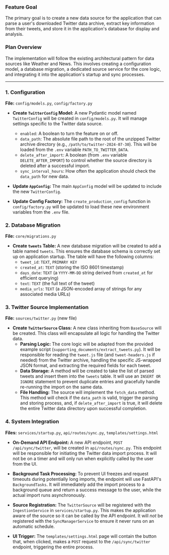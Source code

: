 ### Feature Goal

The primary goal is to create a new data source for the application that can parse a user's downloaded Twitter data archive, extract key information from their tweets, and store it in the application's database for display and analysis.

### Plan Overview

The implementation will follow the existing architectural pattern for data sources like Weather and News. This involves creating a configuration model, a database migration, a dedicated source service for the core logic, and integrating it into the application's startup and sync processes.

---

### 1. Configuration

**File:** `config/models.py`, `config/factory.py`

-   **Create `TwitterConfig` Model:** A new Pydantic model named `TwitterConfig` will be created in `config/models.py`. It will manage settings specific to the Twitter data source.
    -   `enabled`: A boolean to turn the feature on or off.
    -   `data_path`: The absolute file path to the root of the unzipped Twitter archive directory (e.g., `/path/to/twitter-2024-07-30`). This will be loaded from the `.env` variable `PATH_TO_TWITTER_DATA`.
    -   `delete_after_import`: A boolean (from `.env` variable `DELETE_AFTER_IMPORT`) to control whether the source directory is deleted after a successful import.
    -   `sync_interval_hours`: How often the application should check the `data_path` for new data.

-   **Update `AppConfig`:** The main `AppConfig` model will be updated to include the new `TwitterConfig`.

-   **Update Config Factory:** The `create_production_config` function in `config/factory.py` will be updated to load these new environment variables from the `.env` file.

### 2. Database Migration

**File:** `core/migrations.py`

-   **Create `tweets` Table:** A new database migration will be created to add a table named `tweets`. This ensures the database schema is correctly set up on application startup. The table will have the following columns:
    -   `tweet_id`: `TEXT`, `PRIMARY KEY`
    -   `created_at`: `TEXT` (storing the ISO 8601 timestamp)
    -   `days_date`: `TEXT` (a `YYYY-MM-DD` string derived from `created_at` for efficient querying)
    -   `text`: `TEXT` (the full text of the tweet)
    -   `media_urls`: `TEXT` (a JSON-encoded array of strings for any associated media URLs)

### 3. Twitter Source Implementation

**File:** `sources/twitter.py` (new file)

-   **Create `TwitterSource` Class:** A new class inheriting from `BaseSource` will be created. This class will encapsulate all logic for handling the Twitter data.
    -   **Parsing Logic:** The core logic will be adapted from the provided example script (`supporting_documents/extract_tweets.py`). It will be responsible for reading the `tweet.js` file (and `tweet-headers.js` if needed) from the Twitter archive, handling the specific JS-wrapped JSON format, and extracting the required fields for each tweet.
    -   **Data Storage:** A method will be created to take the list of parsed tweets and insert them into the `tweets` table. It will use an `INSERT OR IGNORE` statement to prevent duplicate entries and gracefully handle re-running the import on the same data.
    -   **File Handling:** The source will implement the `fetch_data` method. This method will check if the `data_path` is valid, trigger the parsing and storing process, and, if `delete_after_import` is true, it will delete the entire Twitter data directory upon successful completion.

### 4. System Integration

**Files:** `services/startup.py`, `api/routes/sync.py`, `templates/settings.html`

-   **On-Demand API Endpoint:** A new API endpoint, `POST /api/sync/twitter`, will be created in `api/routes/sync.py`. This endpoint will be responsible for initiating the Twitter data import process. It will not be on a timer and will only run when explicitly called by the user from the UI.

-   **Background Task Processing:** To prevent UI freezes and request timeouts during potentially long imports, the endpoint will use FastAPI's `BackgroundTasks`. It will immediately add the import process to a background queue and return a success message to the user, while the actual import runs asynchronously.

-   **Source Registration:** The `TwitterSource` will be registered with the `IngestionService` in `services/startup.py`. This makes the application aware of the source so it can be called by the API endpoint. It will *not* be registered with the `SyncManagerService` to ensure it never runs on an automatic schedule.

-   **UI Trigger:** The `templates/settings.html` page will contain the button that, when clicked, makes a `POST` request to the `/api/sync/twitter` endpoint, triggering the entire process.
